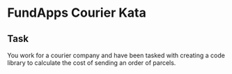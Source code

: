 # FundApps Courier Kata

## Task

You work for a courier company and have been tasked with creating a code library to
calculate the cost of sending an order of parcels.
